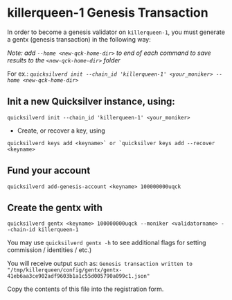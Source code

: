 # killerqueen-1 Genesis Transaction

In order to become a genesis validator on `killerqueen-1`, you must generate a gentx (genesis transaction) in the following way:

*Note: add `--home <new-qck-home-dir>` to end of each command to save results to the `<new-qck-home-dir>` folder*

For ex.: *```quicksilverd init --chain_id 'killerqueen-1' <your_moniker> --home <new-qck-home-dir>```*

## Init a new Quicksilver instance, using: 

```quicksilverd init --chain_id 'killerqueen-1' <your_moniker>```

- Create, or recover a key, using 

```quicksilverd keys add <keyname>` or `quicksilver keys add --recover <keyname>```

## Fund your account 

```quicksilverd add-genesis-account <keyname> 100000000uqck```

## Create the gentx with 

```quicksilverd gentx <keyname> 100000000uqck --moniker <validatorname> --chain-id killerqueen-1```  

You may use `quicksilverd gentx -h` to see additional flags for setting commission / identities / etc.)

You will receive output such as: `Genesis transaction written to "/tmp/killerqueen/config/gentx/gentx-41eb6aa3ce902adf9603b1a1c55d005790a099c1.json"`

Copy the contents of this file into the registration form.

